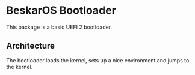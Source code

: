 # BeskarOS Bootloader

This package is a basic UEFI 2 bootloader.

## Architecture

The bootloader loads the kernel, sets up a nice environment and jumps to the kernel.
